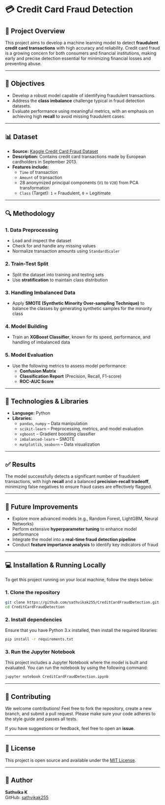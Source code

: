 # 💳 Credit Card Fraud Detection

## 📌 Project Overview

This project aims to develop a machine learning model to detect **fraudulent credit card transactions** with high accuracy and reliability. Credit card fraud is a growing concern for both consumers and financial institutions, making early and precise detection essential for minimizing financial losses and preventing abuse.

---

## 🎯 Objectives

- Develop a robust model capable of identifying fraudulent transactions.
- Address the **class imbalance** challenge typical in fraud detection datasets.
- Evaluate performance using meaningful metrics, with an emphasis on achieving high **recall** to avoid missing fraudulent cases.

---

## 📊 Dataset

- **Source:** [Kaggle Credit Card Fraud Dataset](https://www.kaggle.com/datasets/mlg-ulb/creditcardfraud)  
- **Description:** Contains credit card transactions made by European cardholders in September 2013.
- **Features include:**
  - `Time` of transaction
  - `Amount` of transaction
  - 28 anonymized principal components (`V1` to `V28`) from PCA transformation
  - `Class` (Target): `1` = Fraudulent, `0` = Legitimate

---

## 🔍 Methodology

### 1. **Data Preprocessing**
- Load and inspect the dataset
- Check for and handle any missing values
- Normalize transaction amounts using `StandardScaler`

### 2. **Train-Test Split**
- Split the dataset into training and testing sets
- Use **stratification** to maintain class distribution

### 3. **Handling Imbalanced Data**
- Apply **SMOTE (Synthetic Minority Over-sampling Technique)** to balance the classes by generating synthetic samples for the minority class

### 4. **Model Building**
- Train an **XGBoost Classifier**, known for its speed, performance, and handling of imbalanced data

### 5. **Model Evaluation**
- Use the following metrics to assess model performance:
  - **Confusion Matrix**
  - **Classification Report** (Precision, Recall, F1-score)
  - **ROC-AUC Score**

---

## 🧪 Technologies & Libraries

- **Language:** Python  
- **Libraries:**  
  - `pandas`, `numpy` – Data manipulation  
  - `scikit-learn` – Preprocessing, metrics, and model evaluation  
  - `xgboost` – Gradient boosting classifier  
  - `imbalanced-learn` – SMOTE  
  - `matplotlib`, `seaborn` – Data visualization

---

## ✅ Results

The model successfully detects a significant number of fraudulent transactions, with high **recall** and a balanced **precision-recall tradeoff**, minimizing false negatives to ensure fraud cases are effectively flagged.

---

## 🔮 Future Improvements

- Explore more advanced models (e.g., Random Forest, LightGBM, Neural Networks)
- Perform extensive **hyperparameter tuning** to enhance model performance
- Integrate the model into a **real-time fraud detection pipeline**
- Conduct **feature importance analysis** to identify key indicators of fraud

---

## 💻 Installation & Running Locally

To get this project running on your local machine, follow the steps below:

### 1. Clone the repository
```bash
git clone https://github.com/sathvikak255/CreditCardFraudDetection.git
cd CreditCardFraudDetection
```

### 2. Install dependencies
Ensure that you have Python 3.x installed, then install the required libraries:
```bash
pip install -r requirements.txt
```

### 3. Run the Jupyter Notebook
This project includes a Jupyter Notebook where the model is built and evaluated. You can run the notebook by using the following command:
```bash
jupyter notebook CreditCardFraudDetection.ipynb
```

---

## 🤝 Contributing

We welcome contributions! Feel free to fork the repository, create a new branch, and submit a pull request. Please make sure your code adheres to the style guide and passes all tests.

If you have suggestions or feedback, feel free to open an **issue**.

---

## 📄 License

This project is open source and available under the [MIT License](LICENSE).

---

## 👥 Author

**Sathvika K**  
GitHub: [sathvikak255](https://github.com/sathvikak255)
